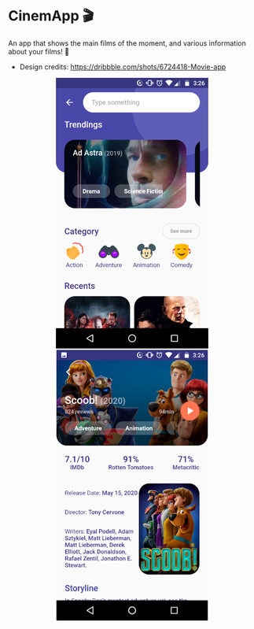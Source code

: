 # CinemApp :clapper: 

An app that shows the main films of the moment, and various information about your films! :movie_camera:

* Design credits: https://dribbble.com/shots/6724418-Movie-app

<p align="center">
<img src="./assets/readme_images/image1.png"
  height="550">
<img src="./assets/readme_images/image2.png"
  height="550">
</p>
